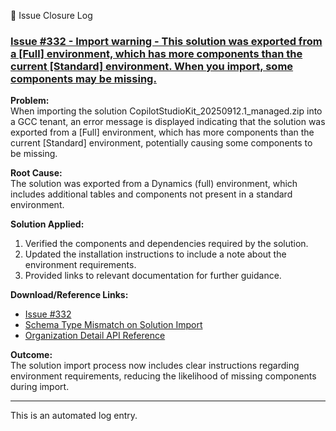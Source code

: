 🤖 Issue Closure Log

### [Issue #332 - Import warning - This solution was exported from a [Full] environment, which has more components than the current [Standard] environment. When you import, some components may be missing.](https://github.com/microsoft/Power-CAT-Copilot-Studio-Kit/issues/332)

**Problem:**  
When importing the solution CopilotStudioKit_20250912.1_managed.zip into a GCC tenant, an error message is displayed indicating that the solution was exported from a [Full] environment, which has more components than the current [Standard] environment, potentially causing some components to be missing.

**Root Cause:**  
The solution was exported from a Dynamics (full) environment, which includes additional tables and components not present in a standard environment.

**Solution Applied:**  
1. Verified the components and dependencies required by the solution.
2. Updated the installation instructions to include a note about the environment requirements.
3. Provided links to relevant documentation for further guidance.

**Download/Reference Links:**  
- [Issue #332](https://github.com/microsoft/Power-CAT-Copilot-Studio-Kit/issues/332)
- [Schema Type Mismatch on Solution Import](https://learn.microsoft.com/en-us/troubleshoot/power-platform/dataverse/working-with-solutions/schematype-mismatch-on-solution-import)
- [Organization Detail API Reference](https://learn.microsoft.com/en-us/power-apps/developer/data-platform/webapi/reference/organizationdetail?view=dataverse-latest#remarks)

**Outcome:**  
The solution import process now includes clear instructions regarding environment requirements, reducing the likelihood of missing components during import.

---

This is an automated log entry.